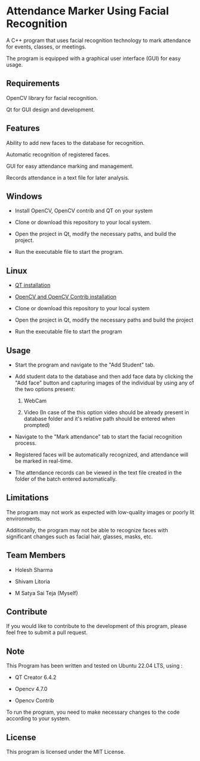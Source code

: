 # Attendance Marker Using Facial Recognition

A C++ program that uses facial recognition technology to mark attendance for events, classes, or meetings. 

The program is equipped with a graphical user interface (GUI) for easy usage.

## Requirements

OpenCV library for facial recognition.

Qt for GUI design and development.

## Features 

Ability to add new faces to the database for recognition.

Automatic recognition of registered faces.

GUI for easy attendance marking and management.

Records attendance in a text file for later analysis.

## Windows

- Install OpenCV, OpenCV contrib and QT on your system
  
- Clone or download this repository to your local system.
  
- Open the project in Qt, modify the necessary paths, and build the project.
  
- Run the executable file to start the program.
  
## Linux

- [QT installation](https://web.stanford.edu/dept/cs_edu/resources/qt/install-linux)
  
- [OpenCV and OpenCV Contrib installation](https://www.skynats.com/blog/installing-opencv-on-ubuntu-20-04/#)
    
- Clone or download this repository to your local system
    
- Open the project in Qt, modify the necessary paths and build the project
  
- Run the executable file to start the program 
    
## Usage    
    
- Start the program and navigate to the "Add Student" tab.

- Add student data to the database and then add face data by clicking the "Add face" button and capturing images of the individual by using any of the two options present:

    1. WebCam

    2. Video (In case of the this option video should be already present in database folder and it's relative path should be entered when prompted)

- Navigate to the "Mark attendance" tab to start the facial recognition process.

- Registered faces will be automatically recognized, and attendance will be marked in real-time.

- The attendance records can be viewed in the text file created in the folder of the batch entered automatically.

## Limitations 

The program may not work as expected with low-quality images or poorly lit environments. 

Additionally, the program may not be able to recognize faces with significant changes such as facial hair, glasses, masks, etc.

## Team Members

- Holesh Sharma

- Shivam Litoria
    
- M Satya Sai Teja (Myself)

## Contribute

If you would like to contribute to the development of this program, please feel free to submit a pull request.

## Note 

This Program has been written and tested on Ubuntu 22.04 LTS, using : 

- QT Creator 6.4.2

- Opencv 4.7.0

- Opencv Contrib 

To run the program, you need to make necessary changes to the code according to your system.

## License

This program is licensed under the MIT License.
